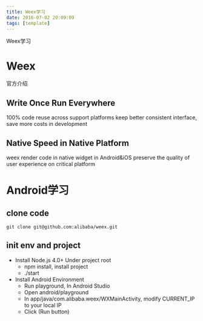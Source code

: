 ```yaml
---
title: Weex学习 
date: 2016-07-02 20:09:09
tags: [template]
---
```


Weex学习
<!--more-->

# Weex
官方介绍
## Write Once Run Everywhere
100% code reuse across support platforms 
keep better consistent interface, 
save more costs in development
## Native Speed in Native Platform
weex render code in native widget in Android&iOS 
preserve the quality of user experience on critical platform
# Android学习
## clone code
```shell
git clone git@github.com:alibaba/weex.git
```
## init env and project
- Install Node.js 4.0+ Under project root
    - npm install, install project
    - ./start
- Install Android Environment
    - Run playground, In Android Studio
    - Open android/playground
    - In app/java/com.alibaba.weex/WXMainActivity, modify CURRENT_IP to your local IP
    - Click  (Run button)